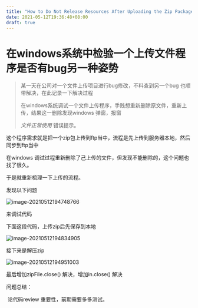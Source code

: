 ```yaml
---
title: "How to Do Not Release Resources After Uploading the Zip Package in Java"
date: 2021-05-12T19:36:48+08:00
draft: true
---
```


# 在windows系统中检验一个上传文件程序是否有bug另一种姿势



> 某一天在公司对一个文件上传项目进行bug修改，不料查到另一个bug 也顺带解决，在此记录一下解决过程
>
> 在windows系统调试一个文件上传程序，手贱想重新删除原文件，重新上传，结果这一删除发现windows 弹窗，报窗 
>
> *文件正常使用*    错误提示。



这个程序需求就是把一个zip包上传到ftp当中，流程是先上传到服务器本地，然后同步到ftp当中

在windows 调试过程重新删除了己上传的文件，但发现不能删除的，这个问题也找了很久。

于是就重新梳理一下上传的流程。

发现以下问题

![image-20210512194748766](../../../../images/how-to-do-not-release-resources-after-uploading-the-zip-package-in-java.assets/image-20210512194748766.png)



来调试代码

下面这段代码，上传zip后先保存到本地

![image-20210512194834905](../../../../images/how-to-do-not-release-resources-after-uploading-the-zip-package-in-java.assets/image-20210512194834905.png)

接下来是解压zip

![image-20210512194951003](../../../../images/how-to-do-not-release-resources-after-uploading-the-zip-package-in-java.assets/image-20210512194951003.png)

最后增加zipFile.close() 解决，增加in.close() 解决

问题总结：

​    论代码review 重要性，前期需要多多测试。